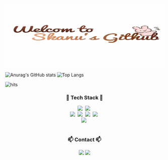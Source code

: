<div align="center">
  <img height="200px" width="800px" src="https://github.com/02Skanu/02Skanu/blob/main/github_logo.gif" />
</div>

![Anurag's GitHub stats](https://github-readme-stats.vercel.app/api?username=02Skanu&show_icons=true&theme=radical)
![Top Langs](https://github-readme-stats.vercel.app/api/top-langs/?username=02Skanu)

![hits](https://hits.seeyoufarm.com/api/count/incr/badge.svg?url=https%3A%2F%2Fgithub.com%2F02Skanu&edge_flat=false&title=hits)


<h3 align="center">🌱 Tech Stack 🌱</h3>
<div align="center">
  <img src="https://img.shields.io/badge/Kotlin-7F52FF.svg?style=for-the-badge&logo=Kotlin&logoColor=FFFFFF" />&nbsp
  <img src="https://img.shields.io/badge/androidstudio-3DDC84.svg?style=for-the-badge&logo=androidstudio&logoColor=FFFFFF" />&nbsp
</div>
<div align="center">
  <img src="https://img.shields.io/badge/Python-3776AB.svg?style=for-the-badge&logo=Python&logoColor=FFFFFF" />&nbsp
  <img src="https://img.shields.io/badge/pandas-150458.svg?style=for-the-badge&logo=pandas&logoColor=FFFFFF" />&nbsp
  <img src="https://img.shields.io/badge/numpy-013243.svg?style=for-the-badge&logo=numpy&logoColor=FFFFFF" />&nbsp
  <img src="https://img.shields.io/badge/pytorch-EE4C2C.svg?style=for-the-badge&logo=pytorch&logoColor=FFFFFF" />&nbsp
</div>
<div align="center">
  <img src="https://img.shields.io/badge/MySQL-4479A1.svg?style=for-the-badge&logo=MySQL&logoColor=FFFFFF" />&nbsp
</div>
<br>

<h3 align="center">📫 Contact 📫</h3>
<div align="center">
  <a href="https://www.instagram.com/s__kanu/" target="_blank"><img src="https://img.shields.io/badge/Instagram-E4405F?style=for-the-badge&logo=Instagram&logoColor=FFFFFF"/></a>
  <a href="mailto:babyrhksdn1@naver.com" target="_blank"><img src="https://img.shields.io/badge/babyrhksdn1@naver.com-03C75AF?style=for-the-badge&logo=Naver&logoColor=FFFFFF"/></a>
</div>





<!--
**02Skanu/02Skanu** is a ✨ _special_ ✨ repository because its `README.md` (this file) appears on your GitHub profile.

Here are some ideas to get you started:

- 🔭 I’m currently working on ...
- 🌱 I’m currently learning ...
- 👯 I’m looking to collaborate on ...
- 🤔 I’m looking for help with ...
- 💬 Ask me about ...
- 📫 How to reach me: ...
- 😄 Pronouns: ...
- ⚡ Fun fact: ...
-->
